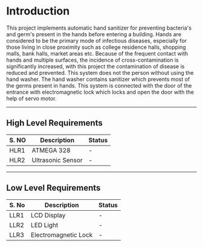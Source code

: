 ﻿# Introduction
This project  implements automatic hand sanitizer for preventing bacteria's and germ's present in the hands before entering a building. Hands are considered to be the primary mode of infectious diseases, especially for those living in close proximity such as college residence halls, shopping malls, bank halls, market areas etc. Because of the frequent contact with hands and multiple surfaces, the incidence of cross-contamination is significantly increased, with this project the contamination of disease is reduced and prevented. This system does not the person without using the hand washer. The hand washer contains sanitizer which prevents most of the germs present in hands. This system is connected with the door of the entrance with electromagnetic lock which locks and open the door with the help of servo motor.
___
## High Level Requirements
|S. NO| Description| Status|
|-- |-- |--|
|HLR1|ATMEGA 328|-|
|HLR2|Ultrasonic Sensor|-|
___
## Low Level Requirements
|S. No| Description | Status |
|--|--|--|
|LLR1|LCD Display|-|
|LLR2|LED Light |-|
|LLR3|Electromagnetic Lock|-|
